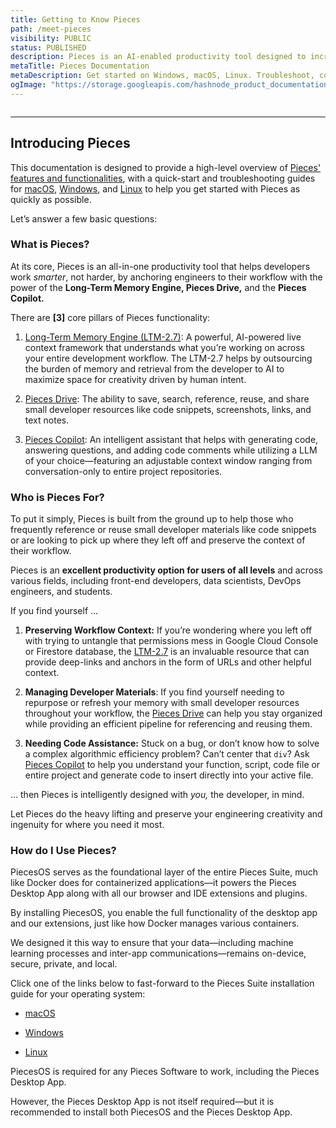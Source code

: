 ```yaml
---
title: Getting to Know Pieces
path: /meet-pieces
visibility: PUBLIC
status: PUBLISHED
description: Pieces is an AI-enabled productivity tool designed to increase developer efficiency through personalized workflow assistance across the entire toolchain, featuring a dedicated desktop application and integrations with many popular IDEs.
metaTitle: Pieces Documentation
metaDescription: Get started on Windows, macOS, Linux. Troubleshoot, configure, and make the most of Pieces–documentation for new users, developers, and admins for all Pieces OS.
ogImage: "https://storage.googleapis.com/hashnode_product_documentation_assets/og_images/meet_pieces/meet_pieces.png"
---
```


<Image src="https://storage.googleapis.com/hashnode_product_documentation_assets/og_images/meet_pieces/meet_pieces.png" alt="" align="center" fullwidth="true" />

***

## Introducing Pieces

This documentation is designed to provide a high-level overview of <a target="_blank" href="/products/meet-pieces/fundamentals">Pieces' features and functionalities</a>, with a quick-start and troubleshooting guides for <a target="_blank" href="/products/meet-pieces/macos-installation-guide">macOS</a>, <a target="_blank" href="/products/meet-pieces/windows-installation-guide">Windows</a>, and <a target="_blank" href="/products/meet-pieces/linux-installation-guide">Linux</a> to help you get started with Pieces as quickly as possible.

Let’s answer a few basic questions:

### What is Pieces?

At its core, Pieces is an all-in-one productivity tool that helps developers work *smarter*, not harder, by anchoring engineers to their workflow with the power of the **Long-Term Memory Engine, Pieces Drive,** and the **Pieces Copilot.**

There are **\[3]** core pillars of Pieces functionality:

1. [Long-Term Memory Engine (LTM-2.7)](/products/meet-pieces/fundamentals#ltm-27): A powerful, AI-powered live context framework that understands what you’re working on across your entire development workflow. The LTM-2.7 helps by outsourcing the burden of memory and retrieval from the developer to AI to maximize space for creativity driven by human intent.

2. [Pieces Drive](/products/meet-pieces/fundamentals#pieces-drive): The ability to save, search, reference, reuse, and share small developer resources like code snippets, screenshots, links, and text notes.

3. [Pieces Copilot](/products/meet-pieces/fundamentals#pieces-copilot): An intelligent assistant that helps with generating code, answering questions, and adding code comments while utilizing a LLM of your choice—featuring an adjustable context window ranging from conversation-only to entire project repositories.

### Who is Pieces For?

To put it simply, Pieces is built from the ground up to help those who frequently reference or reuse small developer materials like code snippets or are looking to pick up where they left off and preserve the context of their workflow.

Pieces is an **excellent productivity option for users of all levels** and across various fields, including front-end developers, data scientists, DevOps engineers, and students.

If you find yourself …

1. **Preserving Workflow Context:** If you’re wondering where you left off with trying to untangle that permissions mess in Google Cloud Console or Firestore database, the [LTM-2.7](/products/meet-pieces/fundamentals#ltm-27) is an invaluable resource that can provide deep-links and anchors in the form of URLs and other helpful context.

2. **Managing Developer Materials**: If you find yourself needing to repurpose or refresh your memory with small developer resources throughout your workflow, the [Pieces Drive](/products/meet-pieces/fundamentals#pieces-drive) can help you stay organized while providing an efficient pipeline for referencing and reusing them.

3. **Needing Code Assistance:** Stuck on a bug, or don’t know how to solve a complex algorithmic efficiency problem? Can’t center that `div`? Ask [Pieces Copilot](/products/meet-pieces/fundamentals#pieces-copilot) to help you understand your function, script, code file or entire project and generate code to insert directly into your active file.

… then Pieces is intelligently designed with *you,* the developer, in mind.

Let Pieces do the heavy lifting and preserve your engineering creativity and ingenuity for where you need it most.

### How do I Use Pieces?

PiecesOS serves as the foundational layer of the entire Pieces Suite, much like Docker does for containerized applications—it powers the Pieces Desktop App along with all our browser and IDE extensions and plugins.

By installing PiecesOS, you enable the full functionality of the desktop app and our extensions, just like how Docker manages various containers.

We designed it this way to ensure that your data—including machine learning processes and inter-app communications—remains on-device, secure, private, and local.

Click one of the links below to fast-forward to the Pieces Suite installation guide for your operating system:

* [macOS](/products/meet-pieces/macos-installation-guide)

* [Windows](/products/meet-pieces/windows-installation-guide)

* [Linux](/products/meet-pieces/linux-installation-guide)

<Callout type="alert">
  PiecesOS is required for any Pieces Software to work, including the Pieces Desktop App.

  However, the Pieces Desktop App is not itself required—but it is recommended to install both PiecesOS and the Pieces Desktop App.
</Callout>